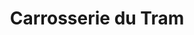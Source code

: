 ---
title: "Carrosserie du Tram"
url: /fleury-les-aubrais/carrosserie-du-tram/
shop: Autowerkstatt
---